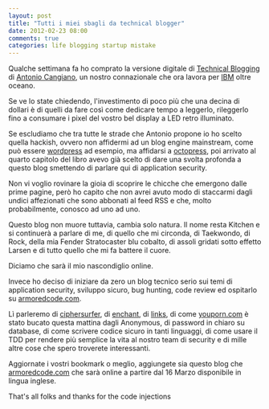 ```yaml
---
layout: post
title: "Tutti i miei sbagli da technical blogger"
date: 2012-02-23 08:00
comments: true
categories: life blogging startup mistake
---
```


Qualche settimana fa ho comprato la versione digitale di 
[Technical Blogging](http://technicalblogging.com/) di 
[Antonio Cangiano](http://programmingzen.com/), un nostro connazionale che ora
lavora per [IBM](http://www.ibm.com) oltre oceano.

Se ve lo state chiedendo, l'investimento di poco più che una decina di dollari
è di quelli da fare così come dedicare tempo a leggerlo, rileggerlo fino a
consumare i pixel del vostro bel display a LED retro illuminato.

<!-- more -->
Se escludiamo che tra tutte le strade che Antonio propone io ho scelto quella
hackish, ovvero non affidermi ad un blog engine mainstream, come può essere
[wordpress](http://wordpress.org) ad esempio, ma affidarsi a
[octopress](http://octopress.org), poi arrivato al quarto capitolo del libro
avevo già scelto di dare una svolta profonda a questo blog smettendo di parlare
qui di application security.

Non vi voglio rovinare la gioia di scoprire le chicche che emergono dalle prime
pagine, però ho capito che non avrei avuto modo di staccarmi dagli undici
affezionati che sono abbonati al feed RSS e che, molto probabilmente, conosco
ad uno ad uno.

Questo blog non muore tuttavia, cambia solo natura. Il nome resta Kitchen e si
continuerà a parlare di me, di quello che mi circonda, di Taekwondo, di Rock,
della mia Fender Stratocaster blu cobalto, di assoli gridati sotto effetto
Larsen e di tutto quello che mi fa battere il cuore.

Diciamo che sarà il mio nascondiglio online.

Invece ho deciso di iniziare da zero un blog tecnico serio sui temi di
application security, sviluppo sicuro, bug hunting, code review ed ospitarlo su
[armoredcode.com](http://armoredcode.com).

Lì parleremo di [ciphersurfer](https://github.com/thesp0nge/ciphersurfer), di
[enchant](https://github.com/thesp0nge/enchant), di
[links](https://github.com/thesp0nge/links), di come
[youporn.com](http://youporn.com) è stato bucato questa mattina dagli
Anonymous, di password in chiaro su database, di come scrivere codice sicuro in
tanti linguaggi, di come usare il TDD per rendere più semplice la vita al
nostro team di security e di mille altre cose che spero troverete interessanti.

Aggiornate i vostri bookmark o meglio, aggiungete sia questo blog che
[armoredcode.com](http://armoredcode.com) che sarà online a partire dal 16
Marzo disponibile in lingua inglese.

That's all folks and thanks for the code injections
